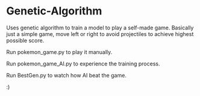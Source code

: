 # Genetic-Algorithm

Uses genetic algorithm to train a model to play a self-made game. Basically just a simple game, move left or right to avoid projectiles to achieve highest possible score.

Run pokemon_game.py to play it manually.

Run pokemon_game_AI.py to experience the training process.

Run BestGen.py to watch how AI beat the game. 

:)
